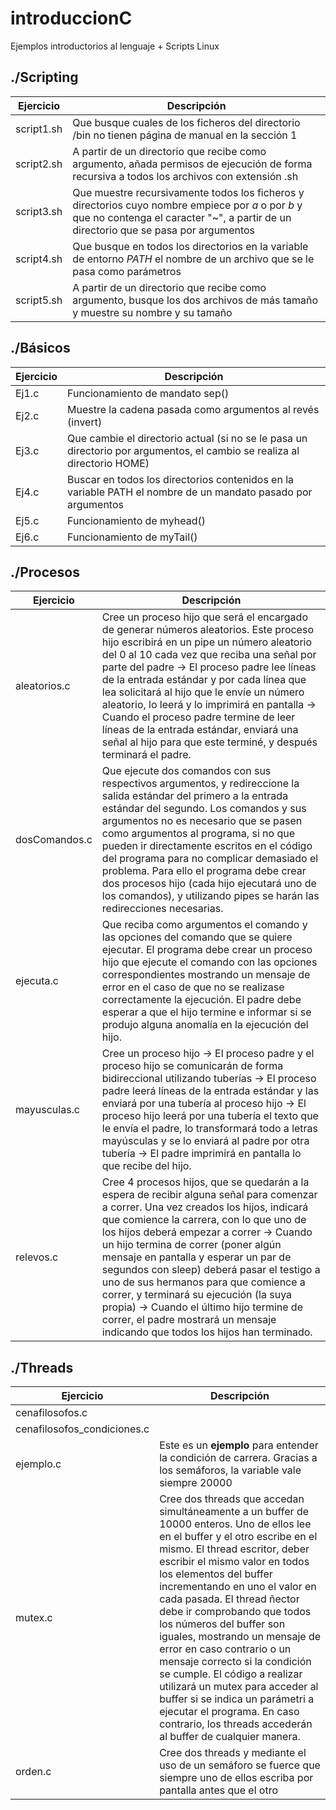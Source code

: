 # introduccionC
Ejemplos introductorios al lenguaje + Scripts Linux

## ./Scripting

| Ejercicio | Descripción |
| --------- | ----------- |
| script1.sh | Que busque cuales de los ficheros del directorio /bin no tienen página de manual en la sección 1 |
| script2.sh | A partir de un directorio que recibe como argumento, añada permisos de ejecución de forma recursiva a todos los archivos con extensión .sh |
| script3.sh | Que muestre recursivamente todos los ficheros y directorios cuyo nombre empiece por *a* o por *b* y que no contenga el caracter "~", a partir de un directorio que se pasa por argumentos |
| script4.sh | Que busque en todos los directorios en la variable de entorno *PATH* el nombre de un archivo que se le pasa como parámetros |
| script5.sh | A partir de un directorio que recibe como argumento, busque los dos archivos de más tamaño y muestre su nombre y su tamaño |

## ./Básicos

| Ejercicio | Descripción |
| --------- | ----------- |
| Ej1.c | Funcionamiento de mandato sep() |
| Ej2.c | Muestre la cadena pasada como argumentos al revés (invert) |
| Ej3.c | Que cambie el directorio actual (si no se le pasa un directorio por argumentos, el cambio se realiza al directorio HOME) |
| Ej4.c | Buscar en todos los directorios contenidos en la variable PATH el nombre de un mandato pasado por argumentos |
| Ej5.c | Funcionamiento de myhead()  |
| Ej6.c | Funcionamiento de myTail() |

## ./Procesos

| Ejercicio | Descripción |
| --------- | ----------- |
| aleatorios.c | Cree un proceso hijo que será el encargado de generar números aleatorios. Este proceso hijo escribirá en un pipe un número aleatorio del 0 al 10 cada vez que reciba una señal por parte del padre -> El proceso padre lee líneas de la entrada estándar y por cada línea que lea solicitará al hijo que le envíe un número aleatorio, lo leerá y lo imprimirá en pantalla -> Cuando el proceso  padre termine de leer líneas de la entrada estándar, enviará una señal al hijo para que este terminé, y después terminará el padre. |
| dosComandos.c | Que ejecute dos comandos con sus respectivos argumentos, y redireccione la salida estándar del primero a la entrada estándar del segundo. Los comandos y sus argumentos no es necesario que se pasen como argumentos al programa, si no que pueden ir directamente escritos en el código del programa para no complicar demasiado el problema. Para ello el programa debe crear dos procesos hijo (cada hijo ejecutará uno de los comandos), y utilizando pipes se harán las redirecciones necesarias. |
| ejecuta.c | Que reciba como argumentos el comando y las opciones del comando que se quiere ejecutar. El programa debe crear un proceso hijo que ejecute el comando con las opciones correspondientes mostrando un mensaje de error en el caso de que no se realizase correctamente la ejecución. El padre debe esperar a que el hijo termine e informar si se produjo alguna anomalía en la ejecución del hijo.|
| mayusculas.c | Cree un proceso hijo -> El proceso padre y el proceso hijo se comunicarán de forma bidireccional utilizando tuberías -> El proceso padre leerá líneas de la entrada estándar y las enviará por una tubería al proceso hijo -> El proceso hijo leerá por una tubería el texto que le envía el padre, lo transformará todo a letras mayúsculas y se lo enviará al padre por otra tubería -> El padre imprimirá en pantalla lo que recibe del hijo. |
| relevos.c | Cree 4 procesos hijos, que se quedarán a la espera de recibir alguna señal para comenzar a correr. Una vez creados los hijos, indicará que comience la carrera, con lo que uno de los hijos deberá empezar a correr -> Cuando un hijo termina de correr (poner algún mensaje en pantalla y esperar un par de segundos con sleep) deberá pasar el testigo a uno de sus hermanos para que comience a correr, y terminará su ejecución (la suya propia) -> Cuando el último hijo termine de correr, el padre mostrará un mensaje indicando que todos los hijos han terminado. |

## ./Threads

| Ejercicio | Descripción |
| --------- | ----------- |
| cenafilosofos.c |  |
| cenafilosofos_condiciones.c |  |
| ejemplo.c | Este es un **ejemplo** para entender la condición de carrera. Gracias a los semáforos, la variable vale siempre 20000 |
| mutex.c | Cree dos threads que accedan simultáneamente a un buffer de 10000 enteros. Uno de ellos lee en el buffer y el otro escribe en el mismo. El thread escritor, deber escribir el mismo valor en todos los elementos del buffer incrementando en uno el valor en cada pasada. El thread ñector debe ir comprobando que todos los números del buffer son iguales, mostrando un mensaje de error en caso contrario o un mensaje correcto si la condición se cumple. El código a realizar utilizará un mutex para acceder al buffer si se indica un parámetri a ejecutar el programa. En caso contrario, los threads accederán al buffer de cualquier manera. |
| orden.c | Cree dos threads y mediante el uso de un semáforo se fuerce que siempre uno de ellos escriba por pantalla antes que el otro |
